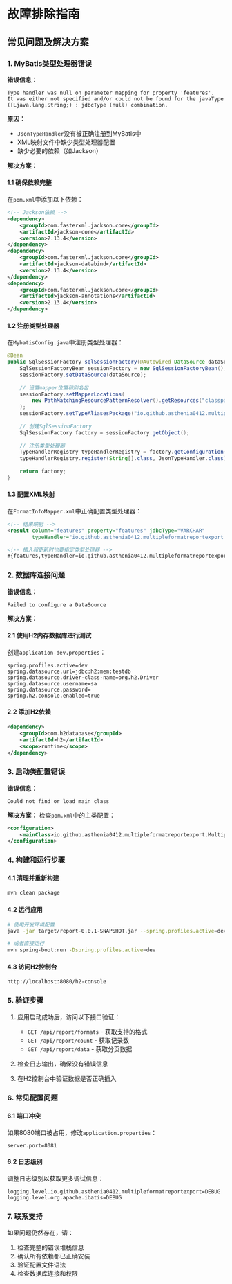 # 故障排除指南

## 常见问题及解决方案

### 1. MyBatis类型处理器错误

**错误信息：**
```
Type handler was null on parameter mapping for property 'features'. 
It was either not specified and/or could not be found for the javaType ([Ljava.lang.String;) : jdbcType (null) combination.
```

**原因：**
- `JsonTypeHandler`没有被正确注册到MyBatis中
- XML映射文件中缺少类型处理器配置
- 缺少必要的依赖（如Jackson）

**解决方案：**

#### 1.1 确保依赖完整
在`pom.xml`中添加以下依赖：
```xml
<!-- Jackson依赖 -->
<dependency>
    <groupId>com.fasterxml.jackson.core</groupId>
    <artifactId>jackson-core</artifactId>
    <version>2.13.4</version>
</dependency>
<dependency>
    <groupId>com.fasterxml.jackson.core</groupId>
    <artifactId>jackson-databind</artifactId>
    <version>2.13.4</version>
</dependency>
<dependency>
    <groupId>com.fasterxml.jackson.core</groupId>
    <artifactId>jackson-annotations</artifactId>
    <version>2.13.4</version>
</dependency>
```

#### 1.2 注册类型处理器
在`MybatisConfig.java`中注册类型处理器：
```java
@Bean
public SqlSessionFactory sqlSessionFactory(@Autowired DataSource dataSource) throws Exception {
    SqlSessionFactoryBean sessionFactory = new SqlSessionFactoryBean();
    sessionFactory.setDataSource(dataSource);
    
    // 设置mapper位置和别名包
    sessionFactory.setMapperLocations(
        new PathMatchingResourcePatternResolver().getResources("classpath:mapper/*.xml")
    );
    sessionFactory.setTypeAliasesPackage("io.github.asthenia0412.multipleformatreportexport.entity");
    
    // 创建SqlSessionFactory
    SqlSessionFactory factory = sessionFactory.getObject();
    
    // 注册类型处理器
    TypeHandlerRegistry typeHandlerRegistry = factory.getConfiguration().getTypeHandlerRegistry();
    typeHandlerRegistry.register(String[].class, JsonTypeHandler.class);
    
    return factory;
}
```

#### 1.3 配置XML映射
在`FormatInfoMapper.xml`中正确配置类型处理器：
```xml
<!-- 结果映射 -->
<result column="features" property="features" jdbcType="VARCHAR" 
        typeHandler="io.github.asthenia0412.multipleformatreportexport.util.JsonTypeHandler"/>

<!-- 插入和更新时也要指定类型处理器 -->
#{features,typeHandler=io.github.asthenia0412.multipleformatreportexport.util.JsonTypeHandler}
```

### 2. 数据库连接问题

**错误信息：**
```
Failed to configure a DataSource
```

**解决方案：**

#### 2.1 使用H2内存数据库进行测试
创建`application-dev.properties`：
```properties
spring.profiles.active=dev
spring.datasource.url=jdbc:h2:mem:testdb
spring.datasource.driver-class-name=org.h2.Driver
spring.datasource.username=sa
spring.datasource.password=
spring.h2.console.enabled=true
```

#### 2.2 添加H2依赖
```xml
<dependency>
    <groupId>com.h2database</groupId>
    <artifactId>h2</artifactId>
    <scope>runtime</scope>
</dependency>
```

### 3. 启动类配置错误

**错误信息：**
```
Could not find or load main class
```

**解决方案：**
检查`pom.xml`中的主类配置：
```xml
<configuration>
    <mainClass>io.github.asthenia0412.multipleformatreportexport.MultipleFormatReportExportApplication</mainClass>
</configuration>
```

### 4. 构建和运行步骤

#### 4.1 清理并重新构建
```bash
mvn clean package
```

#### 4.2 运行应用
```bash
# 使用开发环境配置
java -jar target/report-0.0.1-SNAPSHOT.jar --spring.profiles.active=dev

# 或者直接运行
mvn spring-boot:run -Dspring.profiles.active=dev
```

#### 4.3 访问H2控制台
```
http://localhost:8080/h2-console
```

### 5. 验证步骤

1. 应用启动成功后，访问以下接口验证：
   - `GET /api/report/formats` - 获取支持的格式
   - `GET /api/report/count` - 获取记录数
   - `GET /api/report/data` - 获取分页数据

2. 检查日志输出，确保没有错误信息

3. 在H2控制台中验证数据是否正确插入

### 6. 常见配置问题

#### 6.1 端口冲突
如果8080端口被占用，修改`application.properties`：
```properties
server.port=8081
```

#### 6.2 日志级别
调整日志级别以获取更多调试信息：
```properties
logging.level.io.github.asthenia0412.multipleformatreportexport=DEBUG
logging.level.org.apache.ibatis=DEBUG
```

### 7. 联系支持

如果问题仍然存在，请：
1. 检查完整的错误堆栈信息
2. 确认所有依赖都已正确安装
3. 验证配置文件语法
4. 检查数据库连接和权限

